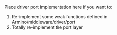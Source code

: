 Place driver port implementation here if you want to:

1. Re-implement some weak functions defined in Armino/middleware/driver/port
2. Totally re-implement the port layer
